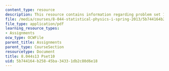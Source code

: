 ```yaml
---
content_type: resource
description: This resource contains information regarding problem set 10.
file: /media/courses/8-044-statistical-physics-i-spring-2013/5b744164b25845ba34331db2c80d6e18_MIT8_044S13_ps10.pdf
file_type: application/pdf
learning_resource_types:
- Assignments
ocw_type: OCWFile
parent_title: Assignments
parent_type: CourseSection
resourcetype: Document
title: 8.044s13 Pset10
uid: 5b744164-b258-45ba-3433-1db2c80d6e18
---
```

